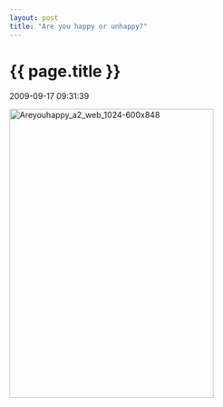 ```yaml
---
layout: post
title: "Are you happy or unhappy?"
---
```


<h1> {{ page.title }} </h1> <p class='meta'>2009-09-17 09:31:39</p>

<a rel="attachment wp-att-163" href="http://www.freetofeel.com/2009/09/are-you-happy-or-unhappy/areyouhappy_a2_web_1024-600x848/"><img class="alignnone size-full wp-image-163" title="Areyouhappy_a2_web_1024-600x848" src="http://www.freetofeel.com/wp-content/uploads/2009/09/Areyouhappy_a2_web_1024-600x848.jpg" alt="Areyouhappy_a2_web_1024-600x848" width="360" height="509" /></a>
